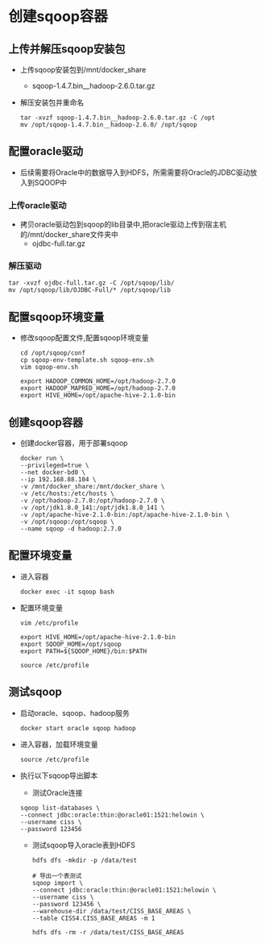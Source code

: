# 创建sqoop容器

## 上传并解压sqoop安装包

- 上传sqoop安装包到/mnt/docker_share

  - sqoop-1.4.7.bin__hadoop-2.6.0.tar.gz

- 解压安装包并重命名

  ```shell
  tar -xvzf sqoop-1.4.7.bin__hadoop-2.6.0.tar.gz -C /opt
  mv /opt/sqoop-1.4.7.bin__hadoop-2.6.0/ /opt/sqoop
  ```

## 配置oracle驱动

- 后续需要将Oracle中的数据导入到HDFS，所需需要将Oracle的JDBC驱动放入到SQOOP中

### 上传oracle驱动

- 拷贝oracle驱动包到sqoop的lib目录中,把oracle驱动上传到宿主机的/mnt/docker_share文件夹中
  - ojdbc-full.tar.gz

### 解压驱动

```shell
tar -xvzf ojdbc-full.tar.gz -C /opt/sqoop/lib/
mv /opt/sqoop/lib/OJDBC-Full/* /opt/sqoop/lib
```

## 配置sqoop环境变量

- 修改sqoop配置文件,配置sqoop环境变量

  ```shell
  cd /opt/sqoop/conf
  cp sqoop-env-template.sh sqoop-env.sh
  vim sqoop-env.sh
  
  export HADOOP_COMMON_HOME=/opt/hadoop-2.7.0
  export HADOOP_MAPRED_HOME=/opt/hadoop-2.7.0
  export HIVE_HOME=/opt/apache-hive-2.1.0-bin
  ```

## 创建sqoop容器

- 创建docker容器，用于部署sqoop

  ```shell
  docker run \
  --privileged=true \
  --net docker-bd0 \
  --ip 192.168.88.104 \
  -v /mnt/docker_share:/mnt/docker_share \
  -v /etc/hosts:/etc/hosts \
  -v /opt/hadoop-2.7.0:/opt/hadoop-2.7.0 \
  -v /opt/jdk1.8.0_141:/opt/jdk1.8.0_141 \
  -v /opt/apache-hive-2.1.0-bin:/opt/apache-hive-2.1.0-bin \
  -v /opt/sqoop:/opt/sqoop \
  --name sqoop -d hadoop:2.7.0
  ```

## 配置环境变量

- 进入容器

  `docker exec -it sqoop bash`

- 配置环境变量

  ```shell
  vim /etc/profile
  
  export HIVE_HOME=/opt/apache-hive-2.1.0-bin
  export SQOOP_HOME=/opt/sqoop
  export PATH=${SQOOP_HOME}/bin:$PATH
  
  source /etc/profile
  ```

## 测试sqoop

- 启动oracle、sqoop、hadoop服务

  `docker start oracle sqoop hadoop`

- 进入容器，加载环境变量

  `source /etc/profile`

- 执行以下sqoop导出脚本

  -  测试Oracle连接

    ```shell
    sqoop list-databases \
    --connect jdbc:oracle:thin:@oracle01:1521:helowin \
    --username ciss \
    --password 123456
    ```

  - 测试sqoop导入oracle表到HDFS

    ```shell
    hdfs dfs -mkdir -p /data/test
    
    # 导出一个表测试
    sqoop import \
    --connect jdbc:oracle:thin:@oracle01:1521:helowin \
    --username ciss \
    --password 123456 \
    --warehouse-dir /data/test/CISS_BASE_AREAS \
    --table CISS4.CISS_BASE_AREAS -m 1
    
    hdfs dfs -rm -r /data/test/CISS_BASE_AREAS
    ```

    